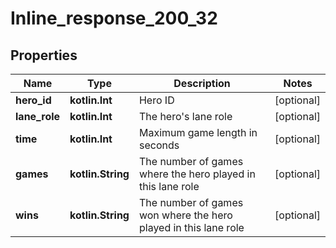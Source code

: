 
# Inline_response_200_32

## Properties
Name | Type | Description | Notes
------------ | ------------- | ------------- | -------------
**hero_id** | **kotlin.Int** | Hero ID |  [optional]
**lane_role** | **kotlin.Int** | The hero&#39;s lane role |  [optional]
**time** | **kotlin.Int** | Maximum game length in seconds |  [optional]
**games** | **kotlin.String** | The number of games where the hero played in this lane role |  [optional]
**wins** | **kotlin.String** | The number of games won where the hero played in this lane role |  [optional]



